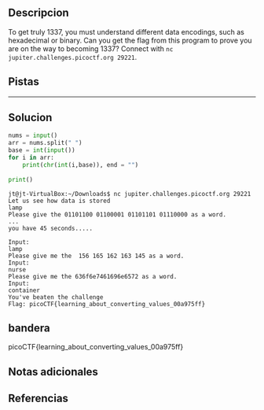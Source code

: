 ## Descripcion
To get truly 1337, you must understand different data encodings, such as hexadecimal or binary. Can you get the flag from this program to prove you are on the way to becoming 1337? Connect with `nc jupiter.challenges.picoctf.org 29221`.

## Pistas 
****** 
## Solucion
```python
nums = input()
arr = nums.split(" ")
base = int(input())
for i in arr:
	print(chr(int(i,base)), end = "")
	
print()
```
```
jt@jt-VirtualBox:~/Downloads$ nc jupiter.challenges.picoctf.org 29221
Let us see how data is stored
lamp
Please give the 01101100 01100001 01101101 01110000 as a word.
...
you have 45 seconds.....

Input:
lamp
Please give me the  156 165 162 163 145 as a word.
Input:
nurse
Please give me the 636f6e7461696e6572 as a word.
Input:
container
You've beaten the challenge
Flag: picoCTF{learning_about_converting_values_00a975ff}

```
## bandera
picoCTF{learning_about_converting_values_00a975ff}

## Notas adicionales 

## Referencias